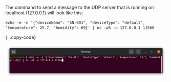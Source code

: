 The command to send a message to the UDP server that is running on localhost (127.0.0.1) will look like this:

```shell
echo -e -n '{"deviceName": "SN-001", "deviceType": "default", "temperature": 25.7, "humidity": 69}' | nc -w5 -u 127.0.0.1 11560
```
{: .copy-code}

![image](/images/user-guide/integrations/udp/terminal-json.png)